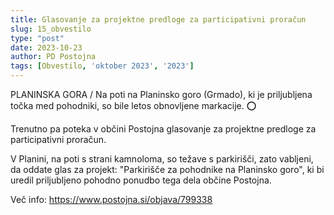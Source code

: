 ```yaml
---
title: Glasovanje za projektne predloge za participativni proračun
slug: 15_obvestilo
type: "post"
date: 2023-10-23
author: PD Postojna
tags: [Obvestilo, 'oktober 2023', '2023']
---
```



PLANINSKA GORA / Na poti na Planinsko goro (Grmado), ki je priljubljena točka med pohodniki, so bile letos obnovljene markacije. ⭕️

Trenutno pa poteka v občini Postojna glasovanje za projektne predloge za participativni proračun.

V Planini, na poti s strani kamnoloma, so težave s parkirišči, zato vabljeni, da oddate glas za projekt: "Parkirišče za pohodnike na Planinsko goro", ki bi uredil priljubljeno pohodno ponudbo tega dela občine Postojna.

Več info: https://www.postojna.si/objava/799338